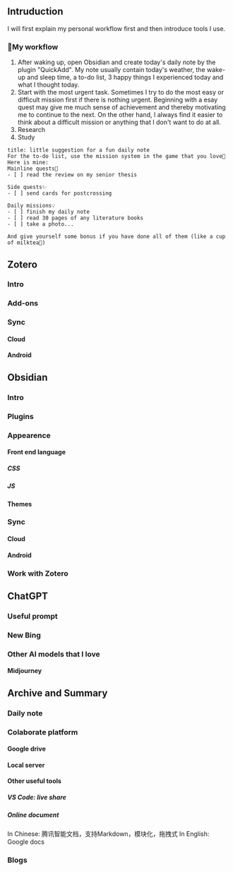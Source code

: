 ## Intruduction
I will first explain my personal workflow first and then introduce tools I use.
### 🤔My workflow
1. After waking up, open Obsidian and create today's daily note by the plugin "QuickAdd". My note usually contain today's weather, the wake-up and sleep time, a to-do list, 3 happy things I experienced today and what I thought today.
2. Start with the most urgent task. Sometimes I try to do the most easy or difficult mission first if there is nothing urgent. Beginning with a esay quest may give me much sense of achievement and thereby motivating me to continue to the next. On the other hand, I always find it easier to think about a difficult mission or anything that I don't want to do at all.
3. Research
4. Study
```ad-hint
title: little suggestion for a fun daily note
For the to-do list, use the mission system in the game that you love🤩 Here is mine:
Mainline quests🌟
- [ ] read the review on my senior thesis

Side quests✨
- [ ] send cards for postcrossing

Daily missions💡
- [ ] finish my daily note
- [ ] read 30 pages of any literature books
- [ ] take a photo...

And give yourself some bonus if you have done all of them (like a cup of milktea🤩)
```

## Zotero
### Intro
### Add-ons
### Sync
#### Cloud
#### Android
## Obsidian
### Intro
### Plugins
### Appearence
#### Front end language
##### CSS
##### JS
#### Themes
### Sync
#### Cloud
#### Android
### Work with Zotero
## ChatGPT
### Useful prompt
### New Bing
### Other AI models that I love
#### Midjourney
## Archive and Summary
### Daily note
### Colaborate platform
#### Google drive
#### Local server
#### Other useful tools
##### VS Code: live share
##### Online document
In Chinese: 腾讯智能文档，支持Markdown，模块化，拖拽式
In English: Google docs
### Blogs